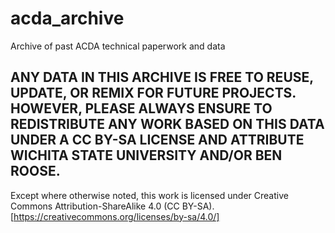 # acda_archive
Archive of past ACDA technical paperwork and data

## ANY DATA IN THIS ARCHIVE IS FREE TO REUSE, UPDATE, OR REMIX FOR FUTURE PROJECTS. HOWEVER, PLEASE ALWAYS ENSURE TO REDISTRIBUTE ANY WORK BASED ON THIS DATA UNDER A CC BY-SA LICENSE AND ATTRIBUTE WICHITA STATE UNIVERSITY AND/OR BEN ROOSE.

Except where otherwise noted, this work is licensed under Creative Commons Attribution-ShareAlike 4.0 (CC BY-SA).
[https://creativecommons.org/licenses/by-sa/4.0/]
